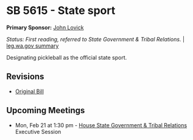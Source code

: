 # SB 5615 - State sport
**Primary Sponsor:** [John Lovick](/person/leg/john.lovick.md)

*Status: First reading, referred to State Government & Tribal Relations.* | [leg.wa.gov summary](https://app.leg.wa.gov/billsummary?BillNumber=5615&Year=2021)

Designating pickleball as the official state sport.

## Revisions
* [Original Bill](1/)

## Upcoming Meetings
* Mon, Feb 21 at 1:30 pm - [House State Government & Tribal Relations](/house/2021-22/SGOV/) Executive Session